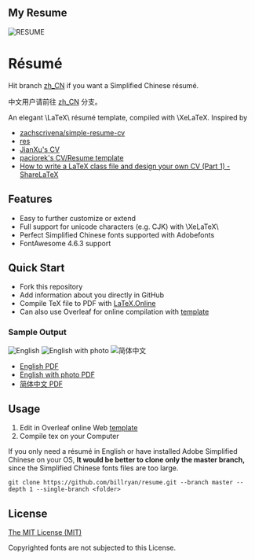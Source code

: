 ## My Resume
![RESUME](https://github.com/billryan/resume/assets/77488628/80a6f2d0-4f70-4e0c-b6a8-2f2f299d6128)

# Résumé

Hit branch [zh_CN](https://github.com/billryan/resume/tree/zh_CN) if you want a Simplified Chinese résumé.

中文用户请前往 [zh_CN](https://github.com/billryan/resume/tree/zh_CN) 分支。

An elegant \LaTeX\ résumé template, compiled with \XeLaTeX. Inspired by 

- [zachscrivena/simple-resume-cv](https://github.com/zachscrivena/simple-resume-cv)
- [res](https://www.ctan.org/pkg/res)
- [JianXu's CV](http://www.jianxu.net/en/files/JianXu_CV.pdf)
- [paciorek's CV/Resume template](http://www.stat.berkeley.edu/~paciorek/computingTips/Latex_template_creating_CV_.html)
- [How to write a LaTeX class file and design your own CV (Part 1) - ShareLaTeX](https://www.sharelatex.com/blog/2011/03/27/how-to-write-a-latex-class-file-and-design-your-own-cv.html)

## Features

- Easy to further customize or extend
- Full support for unicode characters (e.g. CJK) with \XeLaTeX\
- Perfect Simplified Chinese fonts supported with Adobefonts
- FontAwesome 4.6.3 support

## Quick Start
- Fork this repository
- Add information about you directly in GitHub
- Compile TeX file to PDF with [LaTeX.Online](https://latexonline.cc/)
- Can also use Overleaf for online compilation with [template](https://www.overleaf.com/latex/templates/bill-ryans-elegant-latex-resume/xcqmhktmzmsw)

### Sample Output

![English](https://user-images.githubusercontent.com/25968335/131621921-65ab1862-1f56-47ef-9d58-8d5149bec841.png)
![English with photo](https://user-images.githubusercontent.com/25968335/131621960-1cafb3c2-114b-4e90-8b04-bd9b949a6e9d.png)
![简体中文](https://user-images.githubusercontent.com/25968335/131621980-c004f2a6-4199-4676-8a97-5d2cb165402f.png)

- [English PDF](https://github.com/billryan/resume/files/3463503/resume.pdf)
- [English with photo PDF](https://github.com/billryan/resume/files/3463501/resume_photo.pdf)
- [简体中文 PDF](https://github.com/billryan/resume/files/3463502/resume-zh_CN.pdf)

## Usage

1. Edit in Overleaf online Web [template](https://www.overleaf.com/latex/templates/bill-ryans-elegant-latex-resume/xcqmhktmzmsw)
2. Compile tex on your Computer

If you only need a résumé in English or have installed Adobe Simplified Chinese on your OS, **It would be better to clone only the master branch,** since the Simplified Chinese fonts files are too large.

```
git clone https://github.com/billryan/resume.git --branch master --depth 1 --single-branch <folder>
```

## License

[The MIT License (MIT)](http://opensource.org/licenses/MIT)

Copyrighted fonts are not subjected to this License.
